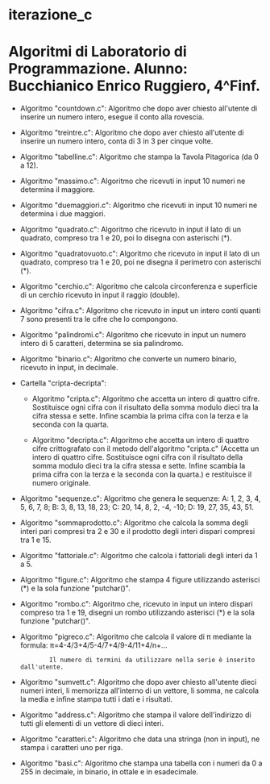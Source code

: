 # iterazione_c

# Algoritmi di Laboratorio di Programmazione. Alunno: Bucchianico Enrico Ruggiero, 4^Finf.


- Algoritmo "countdown.c": Algoritmo che dopo aver chiesto all'utente di inserire un numero intero, esegue il conto alla rovescia.

- Algoritmo "treintre.c": Algoritmo che dopo aver chiesto all'utente di inserire un numero intero, conta di 3 in 3 per cinque volte.

- Algoritmo "tabelline.c": Algoritmo che stampa la Tavola Pitagorica (da 0 a 12).

- Algoritmo "massimo.c": Algoritmo che ricevuti in input 10 numeri ne determina il maggiore.

- Algoritmo "duemaggiori.c": Algoritmo che ricevuti in input 10 numeri ne determina i due maggiori.

- Algoritmo "quadrato.c": Algoritmo che ricevuto in input il lato di un quadrato, compreso tra 1 e 20, poi lo disegna con asterischi (*).

- Algoritmo "quadratovuoto.c": Algoritmo che ricevuto in input il lato di un quadrato, compreso tra 1 e 20, poi ne disegna il perimetro con asterischi (*).

- Algoritmo "cerchio.c": Algoritmo che calcola circonferenza e superficie di un cerchio ricevuto in input il raggio (double).

- Algoritmo "cifra.c": Algoritmo che ricevuto in input un intero conti quanti 7 sono presenti tra le cifre che lo compongono.

- Algoritmo "palindromi.c": Algoritmo che ricevuto in input un numero intero di 5 caratteri, determina se sia palindromo.

- Algoritmo "binario.c": Algoritmo che converte un numero binario, ricevuto in input, in decimale.


- Cartella "cripta-decripta":
	- Algoritmo "cripta.c": Algoritmo che accetta un intero di quattro cifre. Sostituisce ogni cifra con il risultato della somma modulo dieci tra la cifra stessa e sette. 
				 Infine scambia la prima cifra con la terza e la seconda con la quarta.

	- Algoritmo "decripta.c": Algoritmo che accetta un intero di quattro cifre crittografato con il metodo dell'algoritmo "cripta.c" (Accetta un intero di quattro cifre. 
				   Sostituisce ogni cifra con il risultato della somma modulo dieci tra la cifra stessa e sette. Infine scambia la prima cifra con la terza e 
				    la seconda con la quarta.) e restituisce il numero originale.


- Algoritmo "sequenze.c": Algoritmo che genera le sequenze:
			   A: 1, 2, 3, 4, 5, 6, 7, 8;
			   B: 3, 8, 13, 18, 23;
			   C: 20, 14, 8, 2, -4, -10;
			   D: 19, 27, 35, 43, 51.

- Algoritmo "sommaprodotto.c": Algoritmo che calcola la somma degli interi pari compresi tra 2 e 30 e il prodotto degli interi dispari compresi tra 1 e 15.

- Algoritmo "fattoriale.c": Algoritmo che calcola i fattoriali degli interi da 1 a 5.

- Algoritmo "figure.c": Algoritmo che stampa 4 figure utilizzando asterisci (*) e la sola funzione "putchar()".

- Algoritmo "rombo.c": Algoritmo che, ricevuto in input un intero dispari compreso tra 1 e 19, disegni un rombo utilizzando asterisci (*) e la sola funzione "putchar()".

- Algoritmo "pigreco.c": Algoritmo che calcola il valore di π mediante la formula: π=4-4/3+4/5-4/7+4/9-4/11+4/n+...

			  Il numero di termini da utilizzare nella serie è inserito dall'utente.

- Algoritmo "sumvett.c": Algoritmo che dopo aver chiesto all'utente dieci numeri interi, li memorizza all'interno di un vettore, li somma, ne calcola la media e infine stampa 
   tutti i dati e i risultati.

- Algoritmo "address.c": Algoritmo che stampa il valore dell'indirizzo di tutti gli elementi di un vettore di dieci interi.

- Algoritmo "caratteri.c": Algoritmo che data una stringa (non in input), ne stampa i caratteri uno per riga.

- Algoritmo "basi.c": Algoritmo che stampa una tabella con i numeri da 0 a 255 in decimale, in binario, in ottale e in esadecimale.